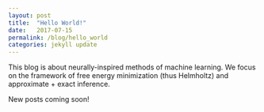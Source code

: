 ```yaml
---
layout: post
title:  "Hello World!"
date:   2017-07-15 
permalink: /blog/hello_world
categories: jekyll update
---
```

This blog is about neurally-inspired methods of machine learning. We focus on the framework of free energy minimization
(thus Helmholtz) and approximate + exact inference.

New posts coming soon!

